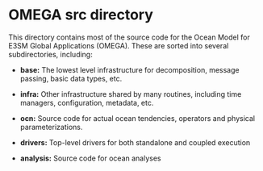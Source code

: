 # OMEGA src directory

This directory contains most of the source code for the
Ocean Model for E3SM Global Applications (OMEGA). These
are sorted into several subdirectories, including:

- **base:**
  The lowest level infrastructure for decomposition,
  message passing, basic data types, etc.

- **infra:**
  Other infrastructure shared by many routines, including
  time managers, configuration, metadata, etc.

- **ocn:**
   Source code for actual ocean tendencies, operators and
   physical parameterizations.

- **drivers:**
   Top-level drivers for both standalone and coupled execution

- **analysis:**
   Source code for ocean analyses
